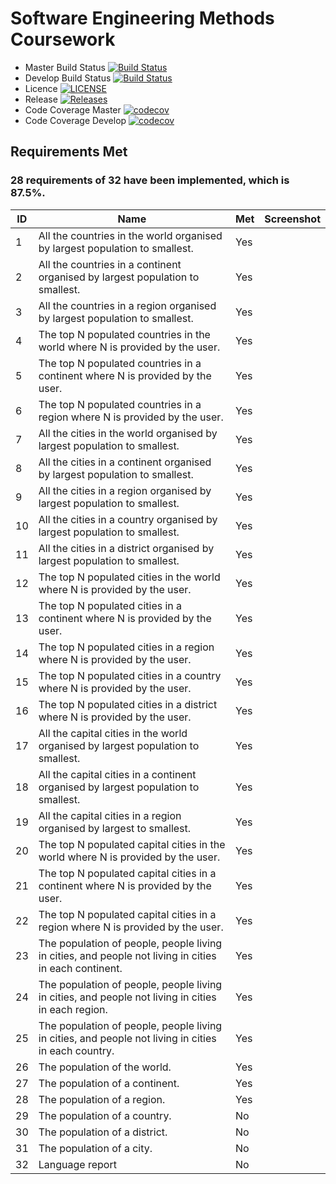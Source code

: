 # Software Engineering Methods Coursework

- Master Build Status [![Build Status](https://travis-ci.org/NapierTeam15CW/SEM_Coursework.svg?branch=master)](https://travis-ci.org/NapierTeam15CW/SEM_Coursework)
- Develop Build Status [![Build Status](https://travis-ci.org/NapierTeam15CW/SEM_Coursework.svg?branch=develop)](https://travis-ci.org/NapierTeam15CW/SEM_Coursework)
- Licence [![LICENSE](https://img.shields.io/github/license/NapierTeam15CW/SEM_Coursework.svg?style=flat-square)](https://github.com/NapierTeam15CW/SEM_Coursework/blob/master/LICENSE)
- Release [![Releases](https://img.shields.io/github/release/NapierTeam15CW/SEM_Coursework/all.svg?style=flat-square)](https://github.com/NapierTeam15CW/SEM_Coursework/releases)
- Code Coverage Master [![codecov](https://codecov.io/gh/NapierTeam15CW/SEM_Coursework/branch/master/graph/badge.svg)](https://codecov.io/gh/NapierTeam15CW/SEM_Coursework)
- Code Coverage Develop [![codecov](https://codecov.io/gh/NapierTeam15CW/SEM_Coursework/branch/develop/graph/badge.svg)](https://codecov.io/gh/NapierTeam15CW/SEM_Coursework)

## Requirements Met
### 28 requirements of 32 have been implemented, which is 87.5%.
| ID    | Name | Met  | Screenshot |
|-------|------|------|------------|
| 1 | All the countries in the world organised by largest population to smallest. | Yes |  |
| 2 | All the countries in a continent organised by largest population to smallest. | Yes |  |
| 3 | All the countries in a region organised by largest population to smallest. | Yes |  |
| 4 | The top N populated countries in the world where N is provided by the user. | Yes |  |
| 5 | The top N populated countries in a continent where N is provided by the user. | Yes |  |
| 6 | The top N populated countries in a region where N is provided by the user. | Yes |  |
| 7 | All the cities in the world organised by largest population to smallest. | Yes |  |
| 8 | All the cities in a continent organised by largest population to smallest. | Yes |  |
| 9 | All the cities in a region organised by largest population to smallest. | Yes |  |
| 10 | All the cities in a country organised by largest population to smallest. | Yes |  |
| 11 | All the cities in a district organised by largest population to smallest. | Yes |  |
| 12 | The top N populated cities in the world where N is provided by the user. | Yes |  |
| 13 | The top N populated cities in a continent where N is provided by the user. | Yes |  |
| 14 | The top N populated cities in a region where N is provided by the user. | Yes |  |
| 15 | The top N populated cities in a country where N is provided by the user. | Yes |  |
| 16 | The top N populated cities in a district where N is provided by the user. | Yes |  |
| 17 | All the capital cities in the world organised by largest population to smallest. | Yes |  |
| 18 | All the capital cities in a continent organised by largest population to smallest. | Yes |  |
| 19 | All the capital cities in a region organised by largest to smallest. | Yes |  |
| 20 | The top N populated capital cities in the world where N is provided by the user. | Yes |  |
| 21 | The top N populated capital cities in a continent where N is provided by the user. | Yes |  |
| 22 | The top N populated capital cities in a region where N is provided by the user. | Yes |  |
| 23 | The population of people, people living in cities, and people not living in cities in each continent. | Yes |  |
| 24 | The population of people, people living in cities, and people not living in cities in each region. | Yes |  |
| 25 | The population of people, people living in cities, and people not living in cities in each country. | Yes |  |
| 26 | The population of the world. | Yes |  |
| 27 | The population of a continent. | Yes |  |
| 28 | The population of a region. | Yes |  |
| 29 | The population of a country. | No |  |
| 30 | The population of a district. | No |  |
| 31 | The population of a city. | No |  |
| 32 | Language report | No |  |
